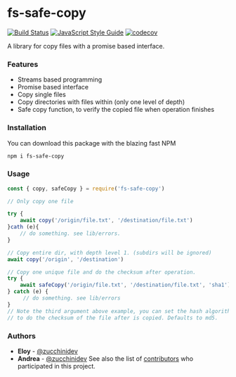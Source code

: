 # fs-safe-copy

[![Build Status](https://travis-ci.org/xeitodevs/fs.copy.svg?branch=master)](https://travis-ci.org/xeitodevs/fs.copy)
[![JavaScript Style Guide](https://img.shields.io/badge/code_style-standard-brightgreen.svg)](https://standardjs.com)
[![codecov](https://codecov.io/gh/xeitodevs/fs.copy/branch/master/graph/badge.svg)](https://codecov.io/gh/xeitodevs/fs.copy)


A library for copy files with a promise based interface.

### Features

* Streams based programming
* Promise based interface
* Copy single files
* Copy directories with files within (only one level of depth)
* Safe copy function, to verify the copied file when operation finishes

### Installation

You can download this package with the blazing fast NPM
```bash
npm i fs-safe-copy
```

### Usage
```javascript
const { copy, safeCopy } = require('fs-safe-copy')

// Only copy one file

try {
    await copy('/origin/file.txt', '/destination/file.txt')
}cath (e){
    // do something. see lib/errors.
}

// Copy entire dir, with depth level 1. (subdirs will be ignored)
await copy('/origin', '/destination')

// Copy one unique file and do the checksum after operation.
try {
    await safeCopy('/origin/file.txt', '/destination/file.txt', 'sha1')
} catch (e) {
     // do something. see lib/errors
}
// Note the third argument above example, you can set the hash algorithm
// to do the checksum of the file after is copied. Defaults to md5.
```
### Authors

* **Eloy** - [@zucchinidev](https://github.com/zucchinidev)
* **Andrea** - [@zucchinidev](https://github.com/zucchinidev)
See also the list of [contributors](https://github.com/your/project/contributors) who participated in this project.
